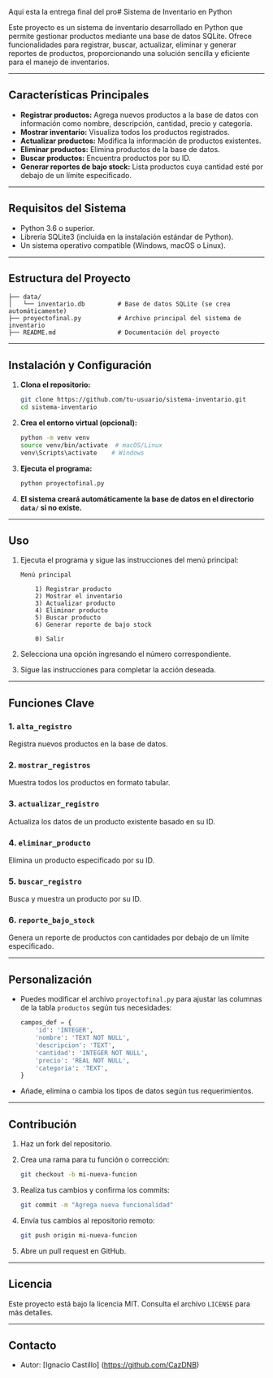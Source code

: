 Aqui esta la entrega final del pro# Sistema de Inventario en Python

Este proyecto es un sistema de inventario desarrollado en Python que permite gestionar productos mediante una base de datos SQLite. Ofrece funcionalidades para registrar, buscar, actualizar, eliminar y generar reportes de productos, proporcionando una solución sencilla y eficiente para el manejo de inventarios.

---

## Características Principales

- **Registrar productos:** Agrega nuevos productos a la base de datos con información como nombre, descripción, cantidad, precio y categoría.
- **Mostrar inventario:** Visualiza todos los productos registrados.
- **Actualizar productos:** Modifica la información de productos existentes.
- **Eliminar productos:** Elimina productos de la base de datos.
- **Buscar productos:** Encuentra productos por su ID.
- **Generar reportes de bajo stock:** Lista productos cuya cantidad esté por debajo de un límite especificado.

---

## Requisitos del Sistema

- Python 3.6 o superior.
- Librería SQLite3 (incluida en la instalación estándar de Python).
- Un sistema operativo compatible (Windows, macOS o Linux).

---

## Estructura del Proyecto

```
├── data/
│   └── inventario.db         # Base de datos SQLite (se crea automáticamente)
├── proyectofinal.py          # Archivo principal del sistema de inventario
├── README.md                 # Documentación del proyecto
```

---

## Instalación y Configuración

1. **Clona el repositorio:**

   ```bash
   git clone https://github.com/tu-usuario/sistema-inventario.git
   cd sistema-inventario
   ```

2. **Crea el entorno virtual (opcional):**

   ```bash
   python -m venv venv
   source venv/bin/activate  # macOS/Linux
   venv\Scripts\activate    # Windows
   ```

3. **Ejecuta el programa:**

   ```bash
   python proyectofinal.py
   ```

4. **El sistema creará automáticamente la base de datos en el directorio `data/` si no existe.**

---

## Uso

1. Ejecuta el programa y sigue las instrucciones del menú principal:

   ```
   Menú principal

       1) Registrar producto
       2) Mostrar el inventario
       3) Actualizar producto
       4) Eliminar producto
       5) Buscar producto
       6) Generar reporte de bajo stock

       0) Salir
   ```

2. Selecciona una opción ingresando el número correspondiente.
3. Sigue las instrucciones para completar la acción deseada.

---

## Funciones Clave

### 1. `alta_registro`
Registra nuevos productos en la base de datos.

### 2. `mostrar_registros`
Muestra todos los productos en formato tabular.

### 3. `actualizar_registro`
Actualiza los datos de un producto existente basado en su ID.

### 4. `eliminar_producto`
Elimina un producto especificado por su ID.

### 5. `buscar_registro`
Busca y muestra un producto por su ID.

### 6. `reporte_bajo_stock`
Genera un reporte de productos con cantidades por debajo de un límite especificado.

---

## Personalización

- Puedes modificar el archivo `proyectofinal.py` para ajustar las columnas de la tabla `productos` según tus necesidades:

   ```python
   campos_def = {
       'id': 'INTEGER',
       'nombre': 'TEXT NOT NULL',
       'descripcion': 'TEXT',
       'cantidad': 'INTEGER NOT NULL',
       'precio': 'REAL NOT NULL',
       'categoria': 'TEXT',
   }
   ```

- Añade, elimina o cambia los tipos de datos según tus requerimientos.

---

## Contribución

1. Haz un fork del repositorio.
2. Crea una rama para tu función o corrección:

   ```bash
   git checkout -b mi-nueva-funcion
   ```

3. Realiza tus cambios y confirma los commits:

   ```bash
   git commit -m "Agrega nueva funcionalidad"
   ```

4. Envía tus cambios al repositorio remoto:

   ```bash
   git push origin mi-nueva-funcion
   ```

5. Abre un pull request en GitHub.

---

## Licencia

Este proyecto está bajo la licencia MIT. Consulta el archivo `LICENSE` para más detalles.

---

## Contacto

- Autor: [Ignacio Castillo] (https://github.com/CazDNB)

